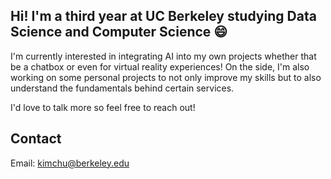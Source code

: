 ## Hi! I'm a third year at UC Berkeley studying Data Science and Computer Science 😄

I'm currently interested in integrating AI into my own projects whether that be a chatbox or even for virtual reality experiences! On the side, I'm also working on some personal projects to not only improve my skills but to also understand the fundamentals behind certain services.

I'd love to talk more so feel free to reach out!

## Contact
Email: kimchu@berkeley.edu


<!--
- 🔭 I’m currently working on ...
- 🌱 I’m currently learning ...
- 👯 I’m looking to collaborate on ...
- 🤔 I’m looking for help with ...
- 💬 Ask me about ...
- 📫 How to reach me: ...
- 😄 Pronouns: ...
- ⚡ Fun fact: ...
-->
